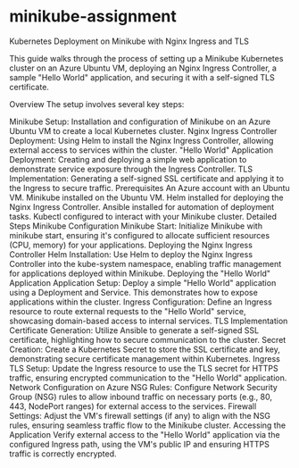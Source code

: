 # minikube-assignment

Kubernetes Deployment on Minikube with Nginx Ingress and TLS

This guide walks through the process of setting up a Minikube Kubernetes cluster on an Azure Ubuntu VM, deploying an Nginx Ingress Controller, a sample "Hello World" application, and securing it with a self-signed TLS certificate.

Overview
The setup involves several key steps:

Minikube Setup: Installation and configuration of Minikube on an Azure Ubuntu VM to create a local Kubernetes cluster.
Nginx Ingress Controller Deployment: Using Helm to install the Nginx Ingress Controller, allowing external access to services within the cluster.
"Hello World" Application Deployment: Creating and deploying a simple web application to demonstrate service exposure through the Ingress Controller.
TLS Implementation: Generating a self-signed SSL certificate and applying it to the Ingress to secure traffic.
Prerequisites
An Azure account with an Ubuntu VM.
Minikube installed on the Ubuntu VM.
Helm installed for deploying the Nginx Ingress Controller.
Ansible installed for automation of deployment tasks.
Kubectl configured to interact with your Minikube cluster.
Detailed Steps
Minikube Configuration
Minikube Start: Initialize Minikube with minikube start, ensuring it's configured to allocate sufficient resources (CPU, memory) for your applications.
Deploying the Nginx Ingress Controller
Helm Installation: Use Helm to deploy the Nginx Ingress Controller into the kube-system namespace, enabling traffic management for applications deployed within Minikube.
Deploying the "Hello World" Application
Application Setup: Deploy a simple "Hello World" application using a Deployment and Service. This demonstrates how to expose applications within the cluster.
Ingress Configuration: Define an Ingress resource to route external requests to the "Hello World" service, showcasing domain-based access to internal services.
TLS Implementation
Certificate Generation: Utilize Ansible to generate a self-signed SSL certificate, highlighting how to secure communication to the cluster.
Secret Creation: Create a Kubernetes Secret to store the SSL certificate and key, demonstrating secure certificate management within Kubernetes.
Ingress TLS Setup: Update the Ingress resource to use the TLS secret for HTTPS traffic, ensuring encrypted communication to the "Hello World" application.
Network Configuration on Azure
NSG Rules: Configure Network Security Group (NSG) rules to allow inbound traffic on necessary ports (e.g., 80, 443, NodePort ranges) for external access to the services.
Firewall Settings: Adjust the VM's firewall settings (if any) to align with the NSG rules, ensuring seamless traffic flow to the Minikube cluster.
Accessing the Application
Verify external access to the "Hello World" application via the configured Ingress path, using the VM's public IP and ensuring HTTPS traffic is correctly encrypted.
